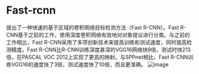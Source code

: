 # Fast-rcnn
提出了一种快速的基于区域的卷积网络目标检测方法（Fast R-CNN）。Fast R-CNN基于之前的工作，使用深度卷积网络有效地对对象提议进行分类。与之前的工作相比，Fast R-CNN采用了多项创新技术来提高训练和测试速度，同时提高检测精度。Fast R-CNN比R-CNN训练深度甚深的VGG16网络快9倍，测试时快213倍，在PASCAL VOC 2012上实现了更高的映射。与SPPnet相比，Fast R-CNN训练VGG16的速度快了3倍，测试速度快了10倍，而且更准确。
![image](https://user-images.githubusercontent.com/72271463/170815299-06f4d00d-020e-4446-a53c-49c19f1d15e7.png)
